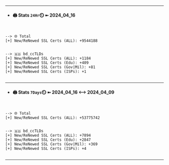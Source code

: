 

---
- #### 🖨️ **Stats** `24Hr`⏲️ ➼ 2024_04_16
```console


--> 🌐 Total
[+] New/ReNewed SSL Certs (ALL): +9544188


--> 🇧🇩 bd_ccTLDs
[+] New/ReNewed SSL Certs (ALL): +1184
[+] New/ReNewed SSL Certs (Edu): +409
[+] New/ReNewed SSL Certs (Gov|Mil): +81
[+] New/ReNewed SSL Certs (ISPs): +1


```

---
- #### 🖨️ **Stats** `7Days`⏲️ ➼ 2024_04_16 <--> 2024_04_09
```console


--> 🌐 Total
[+] New/ReNewed SSL Certs (ALL): +53775742


--> 🇧🇩 bd_ccTLDs
[+] New/ReNewed SSL Certs (ALL): +7894
[+] New/ReNewed SSL Certs (Edu): +2847
[+] New/ReNewed SSL Certs (Gov|Mil): +369
[+] New/ReNewed SSL Certs (ISPs): +4


```

---


